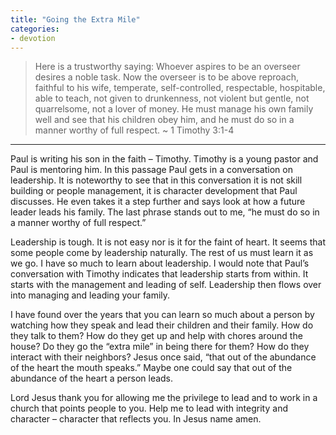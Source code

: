 ```yaml
---
title: "Going the Extra Mile"
categories:
- devotion
---
```

> Here is a trustworthy saying: Whoever aspires to be an overseer desires a noble task. Now the overseer is to be above reproach, faithful to his wife, temperate, self-controlled, respectable, hospitable, able to teach, not given to drunkenness, not violent but gentle, not quarrelsome, not a lover of money. He must manage his own family well and see that his children obey him, and he must do so in a manner worthy of full respect. ~ 1 Timothy 3:1-4

* * * 

Paul is writing his son in the faith – Timothy. Timothy is a young pastor and Paul is mentoring him. In this passage Paul gets in a conversation on leadership. It is noteworthy to see that in this conversation it is not skill building or people management, it is character development that Paul discusses. He even takes it a step further and says look at how a future leader leads his family. The last phrase stands out to me, “he must do so in a manner worthy of full respect.”

Leadership is tough. It is not easy nor is it for the faint of heart. It seems that some people come by leadership naturally. The rest of us must learn it as we go. I have so much to learn about leadership. I would note that Paul’s conversation with Timothy indicates that leadership starts from within. It starts with the management and leading of self. Leadership then flows over into managing and leading your family.

I have found over the years that you can learn so much about a person by watching how they speak and lead their children and their family. How do they talk to them? How do they get up and help with chores around the house? Do they go the “extra mile” in being there for them? How do they interact with their neighbors? Jesus once said, “that out of the abundance of the heart the mouth speaks.” Maybe one could say that out of the abundance of the heart a person leads.

Lord Jesus thank you for allowing me the privilege to lead and to work in a church that points people to you. Help me to lead with integrity and character – character that reflects you. In Jesus name amen.